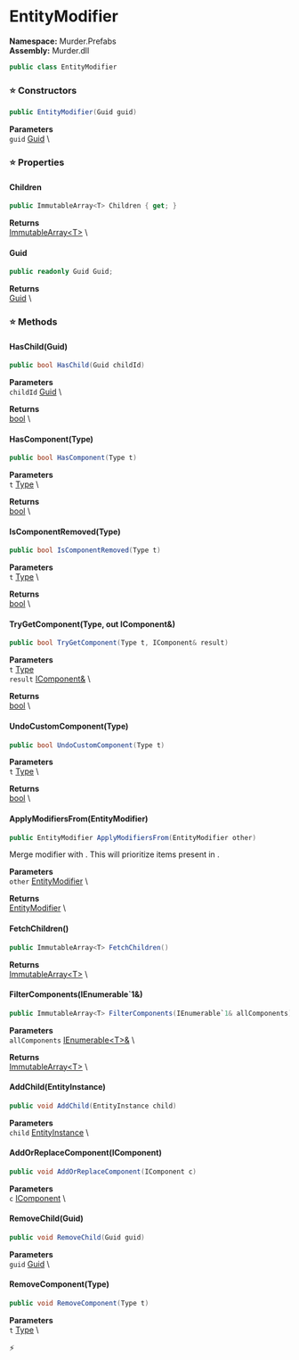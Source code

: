 # EntityModifier

**Namespace:** Murder.Prefabs \
**Assembly:** Murder.dll

```csharp
public class EntityModifier
```

### ⭐ Constructors
```csharp
public EntityModifier(Guid guid)
```

**Parameters** \
`guid` [Guid](https://learn.microsoft.com/en-us/dotnet/api/System.Guid?view=net-7.0) \

### ⭐ Properties
#### Children
```csharp
public ImmutableArray<T> Children { get; }
```

**Returns** \
[ImmutableArray\<T\>](https://learn.microsoft.com/en-us/dotnet/api/System.Collections.Immutable.ImmutableArray-1?view=net-7.0) \
#### Guid
```csharp
public readonly Guid Guid;
```

**Returns** \
[Guid](https://learn.microsoft.com/en-us/dotnet/api/System.Guid?view=net-7.0) \
### ⭐ Methods
#### HasChild(Guid)
```csharp
public bool HasChild(Guid childId)
```

**Parameters** \
`childId` [Guid](https://learn.microsoft.com/en-us/dotnet/api/System.Guid?view=net-7.0) \

**Returns** \
[bool](https://learn.microsoft.com/en-us/dotnet/api/System.Boolean?view=net-7.0) \

#### HasComponent(Type)
```csharp
public bool HasComponent(Type t)
```

**Parameters** \
`t` [Type](https://learn.microsoft.com/en-us/dotnet/api/System.Type?view=net-7.0) \

**Returns** \
[bool](https://learn.microsoft.com/en-us/dotnet/api/System.Boolean?view=net-7.0) \

#### IsComponentRemoved(Type)
```csharp
public bool IsComponentRemoved(Type t)
```

**Parameters** \
`t` [Type](https://learn.microsoft.com/en-us/dotnet/api/System.Type?view=net-7.0) \

**Returns** \
[bool](https://learn.microsoft.com/en-us/dotnet/api/System.Boolean?view=net-7.0) \

#### TryGetComponent(Type, out IComponent&)
```csharp
public bool TryGetComponent(Type t, IComponent& result)
```

**Parameters** \
`t` [Type](https://learn.microsoft.com/en-us/dotnet/api/System.Type?view=net-7.0) \
`result` [IComponent&](../../Bang/Components/IComponent.html) \

**Returns** \
[bool](https://learn.microsoft.com/en-us/dotnet/api/System.Boolean?view=net-7.0) \

#### UndoCustomComponent(Type)
```csharp
public bool UndoCustomComponent(Type t)
```

**Parameters** \
`t` [Type](https://learn.microsoft.com/en-us/dotnet/api/System.Type?view=net-7.0) \

**Returns** \
[bool](https://learn.microsoft.com/en-us/dotnet/api/System.Boolean?view=net-7.0) \

#### ApplyModifiersFrom(EntityModifier)
```csharp
public EntityModifier ApplyModifiersFrom(EntityModifier other)
```

Merge modifier with <paramref name="other" />.
            This will prioritize items present in <paramref name="other" />.

**Parameters** \
`other` [EntityModifier](../../Murder/Prefabs/EntityModifier.html) \

**Returns** \
[EntityModifier](../../Murder/Prefabs/EntityModifier.html) \

#### FetchChildren()
```csharp
public ImmutableArray<T> FetchChildren()
```

**Returns** \
[ImmutableArray\<T\>](https://learn.microsoft.com/en-us/dotnet/api/System.Collections.Immutable.ImmutableArray-1?view=net-7.0) \

#### FilterComponents(IEnumerable`1&)
```csharp
public ImmutableArray<T> FilterComponents(IEnumerable`1& allComponents)
```

**Parameters** \
`allComponents` [IEnumerable\<T\>&](https://learn.microsoft.com/en-us/dotnet/api/System.Collections.Generic.IEnumerable-1?view=net-7.0) \

**Returns** \
[ImmutableArray\<T\>](https://learn.microsoft.com/en-us/dotnet/api/System.Collections.Immutable.ImmutableArray-1?view=net-7.0) \

#### AddChild(EntityInstance)
```csharp
public void AddChild(EntityInstance child)
```

**Parameters** \
`child` [EntityInstance](../../Murder/Prefabs/EntityInstance.html) \

#### AddOrReplaceComponent(IComponent)
```csharp
public void AddOrReplaceComponent(IComponent c)
```

**Parameters** \
`c` [IComponent](../../Bang/Components/IComponent.html) \

#### RemoveChild(Guid)
```csharp
public void RemoveChild(Guid guid)
```

**Parameters** \
`guid` [Guid](https://learn.microsoft.com/en-us/dotnet/api/System.Guid?view=net-7.0) \

#### RemoveComponent(Type)
```csharp
public void RemoveComponent(Type t)
```

**Parameters** \
`t` [Type](https://learn.microsoft.com/en-us/dotnet/api/System.Type?view=net-7.0) \



⚡